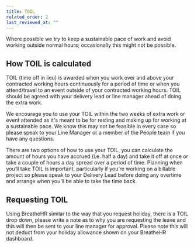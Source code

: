 ```yaml
---
title: TOIL
related_order: 2
last_reviewed_at: ""
---
```

Where possible we try to keep a sustainable pace of work and avoid working
outside normal hours; occasionally this might not be possible.

## How TOIL is calculated

TOIL (time off in lieu) is awarded when you work over and above your contracted
working hours continuously for a period of time or when you attend/travel to an
event outside of your contracted working hours. TOIL should be agreed with your
delivery lead or line manager ahead of doing the extra work.

We encourage you to use your TOIL within the two weeks of extra work or event
attended as it's meant to be for resting and making up for working at a
sustainable pace. We know this may not be feasible in every case so please speak
to your Line Manager or a member of the People team if you have any questions.

There are two options of how to use your TOIL, you can calculate the amount of
hours you have accrued (i.e. half a day) and take it off at once or take a couple
of hours a day spread over a period of time. Planning when you’ll take TOIL is
important, particularly if you’re working on a billable project so please speak
to your Delivery Lead before doing any overtime and arrange when you’ll be able
to take the time back.

## Requesting TOIL

Using BreatheHR similar to the way that you request holiday, there is a TOIL
drop down, please write a note as to why you are requesting the leave and this
will then be sent to your line manager for approval. Please note this will not deduct
from your holiday allowance shown on your BreatheHR dashboard.